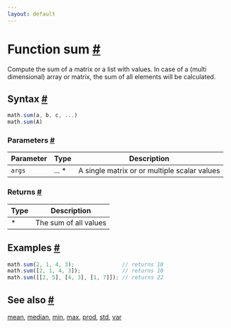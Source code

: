 ```yaml
---
layout: default
---
```


<!-- Note: This file is automatically generated from source code comments. Changes made in this file will be overridden. -->

<h1 id="function-sum">Function sum <a href="#function-sum" title="Permalink">#</a></h1>

Compute the sum of a matrix or a list with values.
In case of a (multi dimensional) array or matrix, the sum of all
elements will be calculated.


<h2 id="syntax">Syntax <a href="#syntax" title="Permalink">#</a></h2>

```js
math.sum(a, b, c, ...)
math.sum(A)
```

<h3 id="parameters">Parameters <a href="#parameters" title="Permalink">#</a></h3>

Parameter | Type | Description
--------- | ---- | -----------
`args` | ... * | A single matrix or or multiple scalar values

<h3 id="returns">Returns <a href="#returns" title="Permalink">#</a></h3>

Type | Description
---- | -----------
* | The sum of all values


<h2 id="examples">Examples <a href="#examples" title="Permalink">#</a></h2>

```js
math.sum(2, 1, 4, 3);               // returns 10
math.sum([2, 1, 4, 3]);             // returns 10
math.sum([[2, 5], [4, 3], [1, 7]]); // returns 22
```


<h2 id="see-also">See also <a href="#see-also" title="Permalink">#</a></h2>

[mean](mean.html),
[median](median.html),
[min](min.html),
[max](max.html),
[prod](prod.html),
[std](std.html),
[var](var.html)
